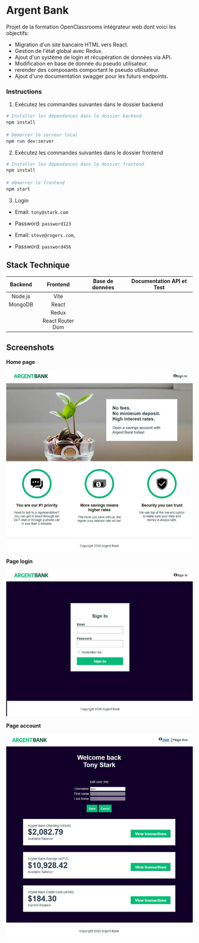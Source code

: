 # Argent Bank

Projet de la formation OpenClassrooms intégrateur web dont voici les objectifs:

- Migration d'un site bancaire HTML vers React.
- Gestion de l'état global avec Redux.
- Ajout d'un système de login et récupération de données via API.
- Modification en base de donnée du pseudo utilisateur.
- rerender des composants comportant le pseudo utilisateur.
- Ajout d'une documentation swagger pour les futurs endpoints.

### Instructions

1. Exécutez les commandes suivantes dans le dossier backend

```bash
# Installer les dépendances dans le dossier backend
npm install

# Démarrer le serveur local
npm run dev:server

```

2. Exécutez les commandes suivantes dans le dossier frontend

```bash
# Installer les dépendances dans le dossier frontend
npm install

# démarrer le frontend
npm start
```

3. Login

- Email: `tony@stark.com`
- Password: `password123`

- Email: `steve@rogers.com`,
- Password: `password456`

## Stack Technique

| Backend | Frontend | Base de données | Documentation API et Test |
|:-------:|:--------:|:---------------:|:-------------------------:|
| Node.js |   Vite   |                 |                   |
| MongoDB |  React   |               |                     |
|         |  Redux   |               |                     |
|         |  React Router Dom  |               |                     |


## Screenshots

**Home page**

![ArgentBank home page](https://github.com/Yelhie/ArgentBank/blob/main/screenshot/argentbank_24140917.jpg)

**Page login**

![ArgentBank page login](https://github.com/Yelhie/ArgentBank/blob/main/screenshot/argentbank_24140801.jpg)

**Page account**

![ArgentBank page account](https://github.com/Yelhie/ArgentBank/blob/main/screenshot/argentbank_24140719.jpg)

